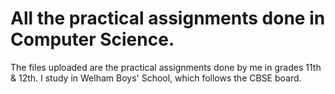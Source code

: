 # All the practical assignments done in Computer Science.

The files uploaded are the practical assignments done by me in grades 11th & 12th. I study in Welham Boys' School, which follows the CBSE board.